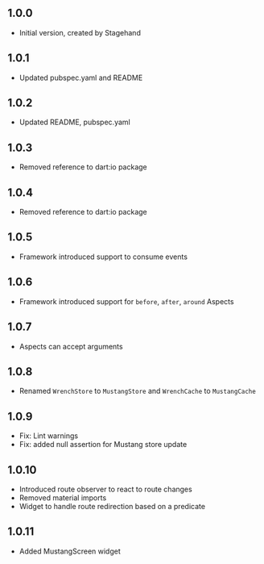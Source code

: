 ## 1.0.0

- Initial version, created by Stagehand

## 1.0.1

- Updated pubspec.yaml and README

## 1.0.2
- Updated README, pubspec.yaml

## 1.0.3
- Removed reference to dart:io package

## 1.0.4
- Removed reference to dart:io package

## 1.0.5
- Framework introduced support to consume events

## 1.0.6
- Framework introduced support for `before`, `after`, `around` Aspects

## 1.0.7
- Aspects can accept arguments

## 1.0.8
- Renamed `WrenchStore` to `MustangStore` and `WrenchCache` to `MustangCache`

## 1.0.9
- Fix: Lint warnings
- Fix: added null assertion for Mustang store update

## 1.0.10
- Introduced route observer to react to route changes
- Removed material imports
- Widget to handle route redirection based on a predicate

## 1.0.11
- Added MustangScreen widget
